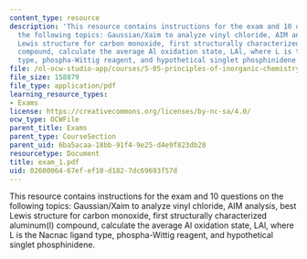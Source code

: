 ```yaml
---
content_type: resource
description: 'This resource contains instructions for the exam and 10 questions on
  the following topics: Gaussian/Xaim to analyze vinyl chloride, AIM analysis, best
  Lewis structure for carbon monoxide, first structurally characterized aluminum(I)
  compound, calculate the average Al oxidation state, LAl, where L is the Nacnac ligand
  type, phospha-Wittig reagent, and hypothetical singlet phosphinidene.'
file: /ol-ocw-studio-app/courses/5-05-principles-of-inorganic-chemistry-iii-spring-2005/0260006467efef10d1827dc69693f57d_exam_1.pdf
file_size: 158879
file_type: application/pdf
learning_resource_types:
- Exams
license: https://creativecommons.org/licenses/by-nc-sa/4.0/
ocw_type: OCWFile
parent_title: Exams
parent_type: CourseSection
parent_uid: 6ba5acaa-18bb-91f4-9e25-d4e9f823db28
resourcetype: Document
title: exam_1.pdf
uid: 02600064-67ef-ef10-d182-7dc69693f57d
---
```

This resource contains instructions for the exam and 10 questions on the following topics: Gaussian/Xaim to analyze vinyl chloride, AIM analysis, best Lewis structure for carbon monoxide, first structurally characterized aluminum(I) compound, calculate the average Al oxidation state, LAl, where L is the Nacnac ligand type, phospha-Wittig reagent, and hypothetical singlet phosphinidene.